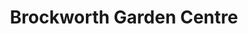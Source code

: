 ---
title: "Brockworth Garden Centre"
url: /gloucester/brockworth-garden-centre/
shop: Garten-Center
---